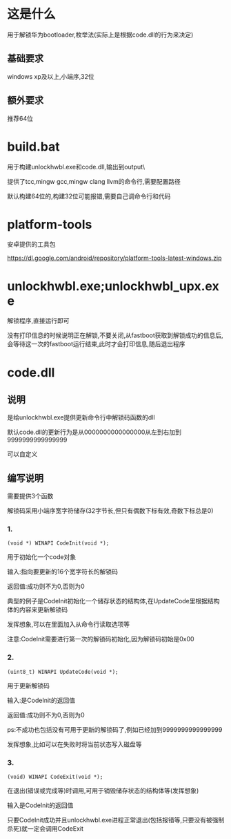 # 这是什么

用于解锁华为bootloader,枚举法(实际上是根据code.dll的行为来决定)

## 基础要求

windows xp及以上,小端序,32位

## 额外要求

推荐64位

# build.bat

用于构建unlockhwbl.exe和code.dll,输出到output\

提供了tcc,mingw gcc,mingw clang llvm的命令行,需要配置路径

默认构建64位的,构建32位可能报错,需要自己调命令行和代码

# platform-tools

安卓提供的工具包

https://dl.google.com/android/repository/platform-tools-latest-windows.zip

# unlockhwbl.exe;unlockhwbl_upx.exe

解锁程序,直接运行即可

没有打印信息的时候说明正在解锁,不要关闭,从fastboot获取到解锁成功的信息后,会等待这一次的fastboot运行结束,此时才会打印信息,随后退出程序

# code.dll

## 说明

是给unlockhwbl.exe提供更新命令行中解锁码函数的dll

默认code.dll的更新行为是从0000000000000000从左到右加到9999999999999999

可以自定义

## 编写说明

需要提供3个函数

解锁码采用小端序宽字符储存(32字节长,但只有偶数下标有效,奇数下标总是0)

### 1.

```c_cpp
(void *) WINAPI CodeInit(void *);
```

用于初始化一个code对象

输入:指向要更新的16个宽字符长的解锁码

返回值:成功则不为0,否则为0

典型的例子是CodeInit初始化一个储存状态的结构体,在UpdateCode里根据结构体的内容来更新解锁码

发挥想象,可以在里面加入从命令行读取选项等

注意:CodeInit需要进行第一次的解锁码初始化,因为解锁码初始是0x00

### 2.

```c_cpp
(uint8_t) WINAPI UpdateCode(void *);
```

用于更新解锁码

输入:是CodeInit的返回值

返回值:成功则不为0,否则为0

ps:不成功也包括没有可用于更新的解锁码了,例如已经加到9999999999999999

发挥想象,比如可以在失败时将当前状态写入磁盘等

### 3.

```c_cpp
(void) WINAPI CodeExit(void *);
```

在退出(错误或完成等)时调用,可用于销毁储存状态的结构体等(发挥想象)

输入是CodeInit的返回值

只要CodeInit成功并且unlockhwbl.exe进程正常退出(包括报错等,只要没有被强制杀死)就一定会调用CodeExit
